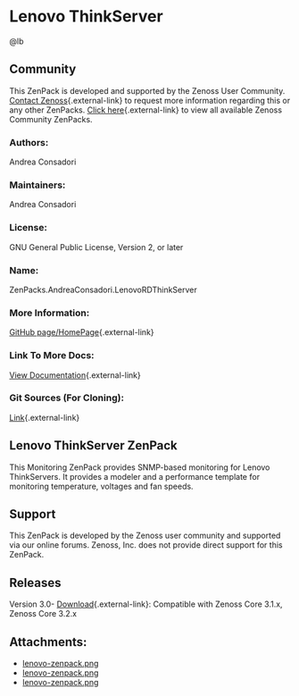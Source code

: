 # Lenovo ThinkServer

@lb[](img/zenpack-lenovo-zenpack.png)

## Community

This ZenPack is developed and supported by the Zenoss User Community.
[Contact Zenoss](https://tryit.zenoss.com/zenpack-contact/){.external-link} to
request more information regarding this or any other ZenPacks. [Click here](https://zenoss.com/product/zenpacks?f%5B0%5D=im_field_zenpack_category:1021){.external-link} to
view all available Zenoss Community ZenPacks.

### Authors:

Andrea Consadori

### Maintainers:

Andrea Consadori

### License:

GNU General Public License, Version 2, or later

### Name:

ZenPacks.AndreaConsadori.LenovoRDThinkServer

### More Information:

[GitHub page/HomePage](http://community.zenoss.org/docs/DOC-8500){.external-link}

### Link To More Docs:

[View Documentation](http://community.zenoss.org/docs/DOC-8500){.external-link}

### Git Sources (For Cloning):

[Link](https://github.com/zenoss/ZenPacks.AndreaConsadori.LenovoRDThinkServer.git){.external-link}

## Lenovo ThinkServer ZenPack

This Monitoring ZenPack provides SNMP-based monitoring for Lenovo
ThinkServers. It provides a modeler and a performance template for
monitoring temperature, voltages and fan speeds.

## Support

This ZenPack is developed by the Zenoss user community and supported via
our online forums. Zenoss, Inc. does not provide direct support for this
ZenPack.

## Releases

Version 3.0- [Download](https://storage.googleapis.com/zenpacks/ZenPacks.AndreaConsadori.LenovoRDThinkServer/3.0/ZenPacks.AndreaConsadori.LenovoRDThinkServer-3.0.egg){.external-link}:   Compatible with Zenoss Core 3.1.x, Zenoss Core 3.2.x

## Attachments:

-   [lenovo-zenpack.png](img/zenpack-lenovo-zenpack.png)
-   [lenovo-zenpack.png](img/zenpack-lenovo-zenpack.png)
-   [lenovo-zenpack.png](img/zenpack-lenovo-zenpack.png)

